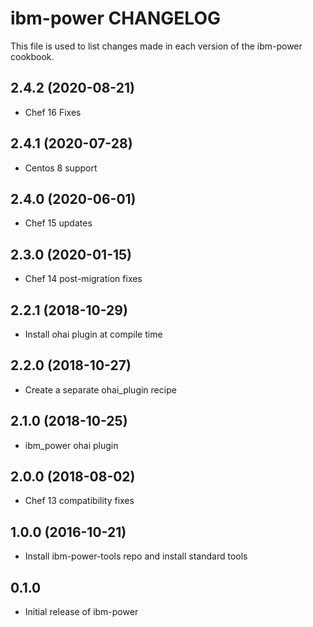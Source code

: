 ibm-power CHANGELOG
===================
This file is used to list changes made in each version of the
ibm-power cookbook.

2.4.2 (2020-08-21)
------------------
- Chef 16 Fixes

2.4.1 (2020-07-28)
------------------
- Centos 8 support

2.4.0 (2020-06-01)
------------------
- Chef 15 updates

2.3.0 (2020-01-15)
------------------
- Chef 14 post-migration fixes

2.2.1 (2018-10-29)
------------------
- Install ohai plugin at compile time

2.2.0 (2018-10-27)
------------------
- Create a separate ohai_plugin recipe

2.1.0 (2018-10-25)
------------------
- ibm_power ohai plugin

2.0.0 (2018-08-02)
------------------
- Chef 13 compatibility fixes

1.0.0 (2016-10-21)
------------------
- Install ibm-power-tools repo and install standard tools

0.1.0
-----
- Initial release of ibm-power

